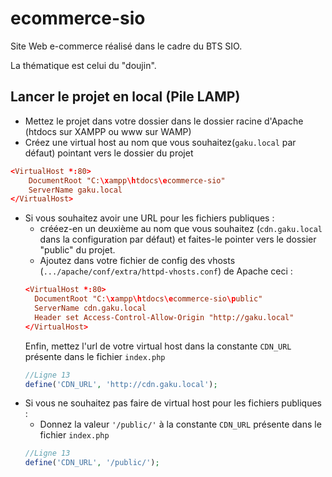 # ecommerce-sio

Site Web e-commerce réalisé dans le cadre du BTS SIO.

La thématique est celui du "doujin".

## Lancer le projet en local (Pile LAMP)

-   Mettez le projet dans votre dossier dans le dossier racine d'Apache (htdocs sur XAMPP ou www sur WAMP)
-   Créez une virtual host au nom que vous souhaitez(`gaku.local` par défaut) pointant vers le dossier du projet

```conf
<VirtualHost *:80>
    DocumentRoot "C:\xampp\htdocs\ecommerce-sio"
    ServerName gaku.local
</VirtualHost>
```

-   Si vous souhaitez avoir une URL pour les fichiers publiques :
    -   crééez-en un deuxième au nom que vous souhaitez (`cdn.gaku.local` dans la configuration par défaut) et faites-le pointer vers le dossier "public" du projet.
    -   Ajoutez dans votre fichier de config des vhosts (`.../apache/conf/extra/httpd-vhosts.conf`) de Apache ceci :
    ```conf
    <VirtualHost *:80>
      DocumentRoot "C:\xampp\htdocs\ecommerce-sio\public"
      ServerName cdn.gaku.local
      Header set Access-Control-Allow-Origin "http://gaku.local"
    </VirtualHost>
    ```
    Enfin, mettez l'url de votre virtual host dans la constante `CDN_URL` présente dans le fichier `index.php`
    ```php
    //Ligne 13
    define('CDN_URL', 'http://cdn.gaku.local');
    ```
- Si vous ne souhaitez pas faire de virtual host pour les fichiers publiques :
    - Donnez la valeur `'/public/'` à la constante `CDN_URL` présente dans le fichier `index.php`
     ```php
    //Ligne 13
    define('CDN_URL', '/public/');
    ```
